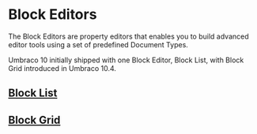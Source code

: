 # Block Editors

The Block Editors are property editors that enables you to build advanced editor tools using a set of predefined Document Types.

Umbraco 10 initially shipped with one Block Editor, Block List, with Block Grid introduced in Umbraco 10.4.

## [Block List](block-list-editor.md)

## [Block Grid](block-grid-editor.md)
